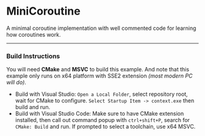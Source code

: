 # MiniCoroutine


A minimal coroutine implementation with well commented code for learning how coroutines work.

---

### Build Instructions

You will need **CMake** and **MSVC** to build this example. And note that this example only runs on x64 platform with SSE2 extension *(most modern PC will do)*. 

- Build with Visual Studio: `Open a Local Folder`, select repository root, wait for CMake to configure. `Select Startup Item -> context.exe` then build and run.
- Build with Visual Studio Code: Make sure to have CMake extension installed, then call out command popup with `ctrl+shift+P`, search for `CMake: Build` and run. If prompted to select a toolchain, use x64 MSVC.